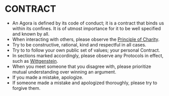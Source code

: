 # CONTRACT

- An Agora is defined by its code of conduct; it is a contract that binds us within its confines. It is of utmost importance for it to be well specified and known by all.
- When interacting with others, please observe the [Principle of Charity](https://en.wikipedia.org/wiki/Principle_of_charity).
- Try to be constructive, rational, kind and respectful in all cases.
- Try to to follow your own public set of values; your personal Contract.
- In sections marked accordingly, please observe any Protocols in effect, such as [Wittgenstein](https://anagora.org/wiki/Wittgenstein_Protocol).
- When you meet someone that you disagree with, please prioritize mutual understanding over winning an argument.
- If you made a mistake, apologize.
- If someone made a mistake and apologized thoroughly, please try to forgive them.
